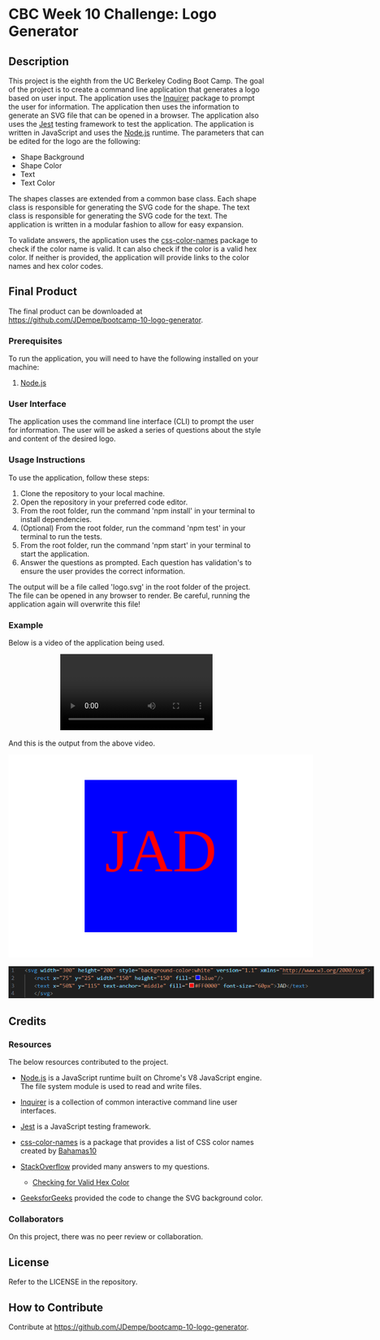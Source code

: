# CBC Week 10 Challenge: Logo Generator
## Description

This project is the eighth from the UC Berkeley Coding Boot Camp.  The goal of the project is to create a command line application that generates a logo based on user input.  The application uses the [Inquirer](https://www.npmjs.com/package/inquirer) package to prompt the user for information.  The application then uses the information to generate an SVG file that can be opened in a browser.  The application also uses the [Jest](https://jestjs.io/) testing framework to test the application.  The application is written in JavaScript and uses the [Node.js](https://nodejs.org/en/) runtime.  The parameters that can be edited for the logo are the following:

- Shape Background
- Shape Color
- Text
- Text Color

The shapes classes are extended from a common base class.  Each shape class is responsible for generating the SVG code for the shape.  The text class is responsible for generating the SVG code for the text.  The application is written in a modular fashion to allow for easy expansion.

To validate answers, the application uses the [css-color-names](https://www.npmjs.com/package/css-color-names) package to check if the color name is valid.  It can also check if the color is a valid hex color.  If neither is provided, the application will provide links to the color names and hex color codes.

## Final Product

The final product can be downloaded at https://github.com/JDempe/bootcamp-10-logo-generator.

### Prerequisites

To run the application, you will need to have the following installed on your machine:
1. [Node.js](https://nodejs.org/en/)

### User Interface

The application uses the command line interface (CLI) to prompt the user for information.  The user will be asked a series of questions about the style and content of the desired logo.

### Usage Instructions

To use the application, follow these steps:

1. Clone the repository to your local machine.
2. Open the repository in your preferred code editor.
3. From the root folder, run the command 'npm install' in your terminal to install dependencies.
4. (Optional) From the root folder, run the command 'npm test' in your terminal to run the tests.
5. From the root folder, run the command 'npm start' in your terminal to start the application.
6. Answer the questions as prompted.  Each question has validation's to ensure the user provides the correct information.

The output will be a file called 'logo.svg' in the root folder of the project.  The file can be opened in any browser to render.  Be careful, running the application again will overwrite this file!

### Example

Below is a video of the application being used.

<p align="center"><video src="https://user-images.githubusercontent.com/123279032/232628642-56a82a2f-5111-409d-8733-b4e26c4bc1ee.mp4
" controls="controls" style="max-width: 720px;"></video><p>

And this is the output from the above video.

<p align="center"><kbd><img src="./examples/example-logo.svg" alt="Generated Logo" style="max-width: 720px;"/> </kbd></p>

<p align="center"><kbd><img src="./examples/example-logo-code.png" alt="Generated Logo XML code" style="max-width: 720px;"/> </kbd></p>

## Credits

### Resources

The below resources contributed to the project.

- [Node.js](https://nodejs.org/en/) is a JavaScript runtime built on Chrome's V8 JavaScript engine.  The file system module is used to read and write files.

- [Inquirer](https://www.npmjs.com/package/inquirer) is a collection of common interactive command line user interfaces.

- [Jest](https://jestjs.io/) is a JavaScript testing framework.

- [css-color-names](https://www.npmjs.com/package/css-color-names) is a package that provides a list of CSS color names created by [Bahamas10](https://github.com/bahamas10/css-color-names)
  
- [StackOverflow](https://stackoverflow.com/) provided many answers to my questions.
  - [Checking for Valid Hex Color](https://stackoverflow.com/questions/8027423/how-to-check-if-a-string-is-a-valid-hex-color-representation)

- [GeeksforGeeks](https://www.geeksforgeeks.org/how-to-set-the-svg-background-color/) provided the code to change the SVG background color.

### Collaborators

On this project, there was no peer review or collaboration.

## License

Refer to the LICENSE in the repository.

## How to Contribute

Contribute at https://github.com/JDempe/bootcamp-10-logo-generator.
